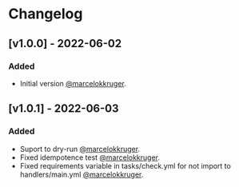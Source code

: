 # Changelog

## [v1.0.0] - 2022-06-02
### Added
- Initial version [@marcelokkruger](https://github.com/marcelokkruger/).

## [v1.0.1] - 2022-06-03
### Added
- Suport to dry-run [@marcelokkruger](https://github.com/marcelokkruger/).
- Fixed idempotence test [@marcelokkruger](https://github.com/marcelokkruger/).
- Fixed requirements variable in tasks/check.yml for not import to handlers/main.yml [@marcelokkruger](https://github.com/marcelokkruger/).
